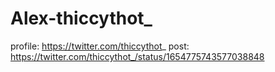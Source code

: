 # Alex-thiccythot_
profile: https://twitter.com/thiccythot_ post: https://twitter.com/thiccythot_/status/1654775743577038848

